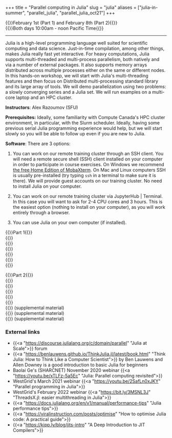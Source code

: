 +++
title = "Parallel computing in Julia"
slug = "julia"
aliases = ["julia-in-summer", "parallel_julia", "parallel_julia_oct21"]
+++

<!-- {{<cor>}}Wednesday, June 21st{{</cor>}}\ -->
<!-- {{<cgr>}}9:00am-noon and 2pm-5pm Pacific Time{{</cgr>}} -->

<!-- {{<cor>}}Friday, July 14th{{</cor>}}\ -->
<!-- {{<cgr>}}9:00am-noon Mountain Time{{</cgr>}} -->

{{<cor>}}February 1st (Part 1) and February 8th (Part 2){{</cor>}}\
{{<cgr>}}Both days 10:00am - noon Pacific Time{{</cgr>}}

<!-- Course materials will be added here shortly before the start of the course. -->

---

Julia is a high-level programming language well suited for scientific computing and data science. Just-in-time
compilation, among other things, makes Julia really fast yet interactive. For heavy computations, Julia
supports multi-threaded and multi-process parallelism, both natively and via a number of external packages. It
also supports memory arrays distributed across multiple processes either on the same or different nodes. In
this hands-on workshop, we will start with Julia's multi-threading features and then focus on Distributed
multi-processing standard library and its large array of tools. We will demo parallelization using two
problems: a slowly converging series and a Julia set. We will run examples on a multi-core laptop and an HPC
cluster.

**Instructors**: Alex Razoumov (SFU)

**Prerequisites:** Ideally, some familiarity with Compute Canada's HPC cluster environment, in particular,
with the Slurm scheduler. Ideally, having some previous serial Julia programming experience would help, but we
will start slowly so you will be able to follow up even if you are new to Julia.

**Software**: There are 3 options:

1. You can work on our remote training cluster through an SSH client. You will need a remote secure shell
(SSH) client installed on your computer in order to participate in course exercises. On Windows we recommend
[the free Home Edition of MobaXterm](https://mobaxterm.mobatek.net/download.html). On Mac and Linux computers
SSH is usually pre-installed (try typing `ssh` in a terminal to make sure it is there). We will provide guest
accounts on our training cluster. No need to install Julia on your computer.

2. You can work on our remote training cluster via JupyterHub | Terminal. In this case you will want to ask
   for 2-4 CPU cores and 3 hours. This is the easiest option (nothing to install on your computer), as you
   will work entirely through a browser.

3. You can use Julia on your own computer (if installed).







<!-- {{<nolinktitle>}}Introduction to Julia language{{</nolinktitle>}} \ -->
<!-- {{<nolinktitle>}}Intro to parallelism{{</nolinktitle>}} \ -->
<!-- {{<nolinktitle>}}Multi-threading with Base.Threads (slow series){{</nolinktitle>}} \ -->
<!-- {{<nolinktitle>}}Multi-threading with ThreadsX (slow series){{</nolinktitle>}} \ -->
<!-- {{<nolinktitle>}}Parallelizing the Julia set with Base.Threads{{</nolinktitle>}} \ -->
<!-- {{<nolinktitle>}}Parallelizing the Julia set with ThreadsX{{</nolinktitle>}} \ -->
<!-- {{<nolinktitle>}}Distributed.jl: basics{{</nolinktitle>}} \ -->
<!-- {{<nolinktitle>}}Distributed.jl: three scalable versions of the slow series{{</nolinktitle>}} \ -->
<!-- {{<nolinktitle>}}DistributedArrays.jl{{</nolinktitle>}} \ -->
<!-- {{<nolinktitle>}}Parallelizing the Julia set with DistributedArrays{{</nolinktitle>}} \ -->
<!-- {{<nolinktitle>}}SharedArrays.jl{{</nolinktitle>}} \ -->
<!-- {{<nolinktitle>}}Parallelizing the N-body problem{{</nolinktitle>}} (supplemental material)\ -->
<!-- {{<nolinktitle>}}Parallelizing the additive Schwarz method{{</nolinktitle>}} (supplemental material)\ -->
<!-- {{<nolinktitle>}}Distributed linear algebra in Julia{{</nolinktitle>}} (supplemental material) -->


{{<cor>}}Part 1{{</cor>}} \
{{<linktitle url="../summer/julia-01-intro-language" text="Introduction to Julia language">}}\
{{<linktitle url="../summer/julia-02-intro-parallel" text="Intro to parallelism">}}\
{{<linktitle url="../summer/julia-03-threads-slow-series" text="Multi-threading with Base.Threads (slow series)">}} \
{{<linktitle url="../summer/julia-04-threadsx-slow-series" text="Multi-threading with ThreadsX (slow series)">}} \
{{<linktitle url="../summer/julia-05-threads-julia-set" text="Parallelizing the Julia set with Base.Threads">}} \
{{<linktitle url="../summer/julia-06-threadsx-julia-set" text="Parallelizing the Julia set with ThreadsX">}}

{{<cor>}}Part 2{{</cor>}} \
{{<linktitle url="../summer/julia-07-distributed1" text="Distributed.jl: basics">}} \
{{<linktitle url="../summer/julia-08-distributed2" text="Distributed.jl: three scalable versions of the slow series">}} \
{{<linktitle url="../summer/julia-09-distributed-arrays" text="DistributedArrays.jl">}} \
{{<linktitle url="../summer/julia-10-distributed-julia-set" text="Parallelizing the Julia set with DistributedArrays">}} \
{{<linktitle url="../summer/julia-11-shared-arrays" text="SharedArrays.jl">}} \
{{<linkoptional url="../summer/julia-12-nbody" text="Parallelizing the N-body problem">}} (supplemental material) \
{{<linkoptional url="../summer/julia-13-asm" text="Parallelizing the additive Schwarz method">}} (supplemental material)\
{{<linkoptional url="../summer/julia-14-linear-algebra" text="Distributed linear algebra in Julia">}} (supplemental material)



### External links

- {{<a "https://discourse.julialang.org/c/domain/parallel" "Julia at Scale">}} forum
- {{<a "https://benlauwens.github.io/ThinkJulia.jl/latest/book.html" "Think Julia: How to Think Like a Computer Scientist">}} by Ben Lauwens and Allen Downey is a good introduction to basic Julia for beginners
- Baolai Ge's (SHARCNET) November 2020 webinar {{<a "https://youtu.be/xTLFz-5a5Ec" "Julia: Parallel computing revisited">}}
- WestGrid's March 2021 webinar {{<a "https://youtu.be/2SafLn0xJKY" "Parallel programming in Julia">}}
- WestGrid's February 2022 webinar {{<a "https://bit.ly/3MSNL3J" "ThreadsX.jl: easier multithreading in Julia">}}
- {{<a "https://docs.julialang.org/en/v1/manual/performance-tips" "Julia performance tips">}}
- {{<a "https://viralinstruction.com/posts/optimise" "How to optimise Julia code: A practical guide">}}
- {{<a "https://kipp.ly/blog/jits-intro" "A Deep Introduction to JIT Compilers">}}
